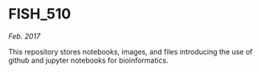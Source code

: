 # FISH_510

*Feb. 2017*


This repository stores notebooks, images, and files introducing the use of github and jupyter notebooks for bioinformatics.